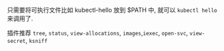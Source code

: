只需要将可执行文件比如 kubectl-hello 放到 $PATH 中, 就可以 `kubectl hello`来调用了.

插件推荐 `tree`, `status`, `view-allocations`, `images`,`iexec`, `open-svc`, `view-secret`, `ksniff`